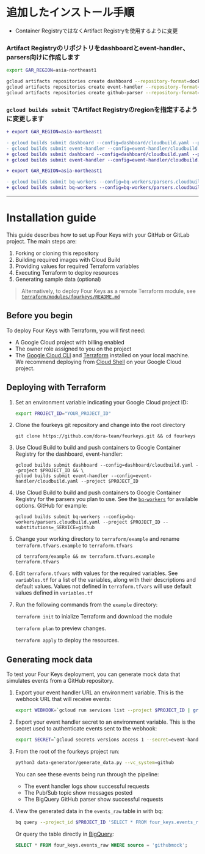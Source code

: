 # 追加したインストール手順

* Container RegistryではなくArtifact Registryを使用するように変更

### Artifact Registryのリポジトリをdashboardとevent-handler、parsers向けに作成します

```sh
export GAR_REGION=asia-northeast1

gcloud artifacts repositories create dashboard --repository-format=docker --location=$GAR_REGION --project $PROJECT_ID && \
gcloud artifacts repositories create event-handler --repository-format=docker --location=$GAR_REGION --project $PROJECT_ID && \
gcloud artifacts repositories create github-parser --repository-format=docker --location=$GAR_REGION --project $PROJECT_ID
```

### `gcloud builds submit` でArtifact Registryのregionを指定するように変更します

```diff
+ export GAR_REGION=asia-northeast1

- gcloud builds submit dashboard --config=dashboard/cloudbuild.yaml --project $PROJECT_ID && \
- gcloud builds submit event-handler --config=event-handler/cloudbuild.yaml --project $PROJECT_ID
+ gcloud builds submit dashboard --config=dashboard/cloudbuild.yaml --project $PROJECT_ID --substitutions=_REGION=$GAR_REGION && \
+ gcloud builds submit event-handler --config=event-handler/cloudbuild.yaml --project $PROJECT_ID --substitutions=_REGION=$GAR_REGION
```

```diff
+ export GAR_REGION=asia-northeast1

- gcloud builds submit bq-workers --config=bq-workers/parsers.cloudbuild.yaml --project $PROJECT_ID --substitutions=_SERVICE=github
+ gcloud builds submit bq-workers --config=bq-workers/parsers.cloudbuild.yaml --project $PROJECT_ID --substitutions=_SERVICE=github,_REGION=$GAR_REGION
```

-----

# Installation guide
This guide describes how to set up Four Keys with your GitHub or GitLab project. The main steps are:


1. Forking or cloning this repository
1. Building required images with Cloud Build
1. Providing values for required Terraform variables
1. Executing Terraform to deploy resources
1. Generating sample data (optional)

> Alternatively, to deploy Four Keys as a remote Terraform module, see [`terraform/modules/fourkeys/README.md`](../terraform/modules/fourkeys/README.md)

## Before you begin

To deploy Four Keys with Terraform, you will first need:

* A Google Cloud project with billing enabled
* The owner role assigned to you on the project
* The [Google Cloud CLI](https://cloud.google.com/sdk/docs/install) and [Terraform](https://learn.hashicorp.com/tutorials/terraform/install-cli) installed on your local machine. We recommend deploying from [Cloud Shell](https://shell.cloud.google.com/?show=ide%2Cterminal) on your Google Cloud project.

## Deploying with Terraform

1. Set an environment variable indicating your Google Cloud project ID:
    ```sh
    export PROJECT_ID="YOUR_PROJECT_ID"
    ```

1. Clone the fourkeys git repository and change into the root directory
   ```
   git clone https://github.com/dora-team/fourkeys.git && cd fourkeys
   ```

1. Use Cloud Build to build and push containers to Google Container Registry for the dashboard, event-handler:
   ```
   gcloud builds submit dashboard --config=dashboard/cloudbuild.yaml --project $PROJECT_ID && \
   gcloud builds submit event-handler --config=event-handler/cloudbuild.yaml --project $PROJECT_ID
   ```

1. Use Cloud Build to build and push containers to Google Container Registry for the parsers you plan to use. See the [`bq-workers`](../bq-workers/) for available options. GitHub for example:
   ```
   gcloud builds submit bq-workers --config=bq-workers/parsers.cloudbuild.yaml --project $PROJECT_ID --substitutions=_SERVICE=github
   ```

1. Change your working directory to `terraform/example` and rename `terraform.tfvars.example` to `terraform.tfvars`
   ```
   cd terraform/example && mv terraform.tfvars.example terraform.tfvars
   ```

1. Edit `terraform.tfvars` with values for the required variables. See `variables.tf` for a list of the variables, along with their descriptions and default values. Values not defined in `terraform.tfvars` will use default values defined in `variables.tf`

1. Run the following commands from the `example` directory:

    `terraform init` to inialize Terraform and download the module

    `terraform plan` to preview changes.

    `terraform apply` to deploy the resources.

## Generating mock data

To test your Four Keys deployment, you can generate mock data that simulates events from a GitHub repository.  

1. Export your event handler URL an environment variable. This is the webhook URL that will receive events:

    ```sh
    export WEBHOOK=`gcloud run services list --project $PROJECT_ID | grep event-handler | awk '{print $4}'`
    ```

1. Export your event handler secret to an environment variable. This is the secret used to authenticate events sent to the webhook:

    ```sh
    export SECRET=`gcloud secrets versions access 1 --secret=event-handler --project $PROJECT_ID`
    ```

1. From the root of the fourkeys project run:

    ```sh
    python3 data-generator/generate_data.py --vc_system=github
    ```

    You can see these events being run through the pipeline:
    * The event handler logs show successful requests
    * The Pub/Sub topic show messages posted
    * The BigQuery GitHub parser show successful requests

1. View the generated data in the `events_raw` table in with bq:

    ```sh
    bq query --project_id $PROJECT_ID 'SELECT * FROM four_keys.events_raw WHERE source = "githubmock";'
    ```

    Or query the table directly in [BigQuery](https://console.cloud.google.com/bigquery):

    ```sql
    SELECT * FROM four_keys.events_raw WHERE source = 'githubmock';
    ```
